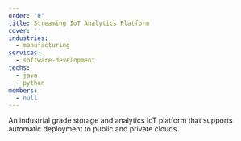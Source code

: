 ```yaml
---
order: '0'
title: Streaming IoT Analytics Platform
cover: ''
industries:
  - manufacturing
services:
  - software-development
techs:
  - java
  - python
members:
  - null
---
```

An industrial grade storage and analytics IoT platform that supports automatic deployment to public and private clouds. 

